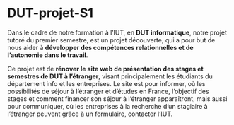 # DUT-projet-S1

Dans le cadre de notre formation à l’IUT, en **DUT informatique**, notre projet tutoré du premier semestre, est un projet découverte, qui a pour but de nous aider à **développer des compétences relationnelles et de l’autonomie dans le travail**.

Ce projet est de **rénover le site web de présentation des stages et semestres de DUT à l’étranger**, visant principalement les étudiants du département info et les entreprises. Le site est pour informer, où les possibilités de séjour à l’étranger et d’études en France, l’objectif des stages et comment financer son séjour à l’étranger apparaîtront, mais aussi pour communiquer, où les entreprises à la recherche d’un stagiaire à l’étranger peuvent grâce à un formulaire, contacter l’IUT.

